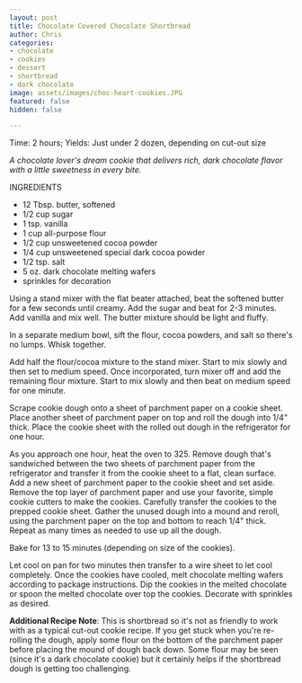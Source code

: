 ```yaml
---
layout: post
title: Chocolate Covered Chocolate Shortbread
author: Chris
categories:
- chocolate
- cookies
- dessert
- shortbread
- dark chocolate
image: assets/images/choc-heart-cookies.JPG
featured: false
hidden: false

---
```

Time: 2 hours; Yields: Just under 2 dozen, depending on cut-out size

_A chocolate lover's dream cookie that delivers rich, dark chocolate flavor with a little sweetness in every bite._

INGREDIENTS

* 12 Tbsp. butter, softened
* 1/2 cup sugar
* 1 tsp. vanilla
* 1 cup all-purpose flour
* 1/2 cup unsweetened cocoa powder
* 1/4 cup unsweetened special dark cocoa powder
* 1/2 tsp. salt
* 5 oz. dark chocolate melting wafers
* sprinkles for decoration

Using a stand mixer with the flat beater attached, beat the softened butter for a few seconds until creamy. Add the sugar and beat for 2-3 minutes. Add vanilla and mix well. The butter mixture should be light and fluffy.

In a separate medium bowl, sift the flour, cocoa powders, and salt so there's no lumps. Whisk together.

Add half the flour/cocoa mixture to the stand mixer. Start to mix slowly and then set to medium speed. Once incorporated, turn mixer off and add the remaining flour mixture. Start to mix slowly and then beat on medium speed for one minute.

Scrape cookie dough onto a sheet of parchment paper on a cookie sheet. Place another sheet of parchment paper on top and roll the dough into 1/4" thick. Place the cookie sheet with the rolled out dough in the refrigerator for one hour. 

As you approach one hour, heat the oven to 325.  Remove dough that's sandwiched between the two sheets of parchment paper from the refrigerator and transfer it from the cookie sheet to a flat, clean surface. Add a new sheet of parchment paper to the cookie sheet and set aside. Remove the top layer of parchment paper and use your favorite, simple cookie cutters to make the cookies. Carefully transfer the cookies to the prepped cookie sheet. Gather the unused dough into a mound and reroll, using the parchment paper on the top and bottom to reach 1/4" thick. Repeat as many times as needed to use up all the dough.

Bake for 13 to 15 minutes (depending on size of the cookies). 

Let cool on pan for two minutes then transfer to a wire sheet to let cool completely. Once the cookies have cooled, melt chocolate melting wafers according to package instructions. Dip the cookies in the melted chocolate or spoon the melted chocolate over top the cookies. Decorate with sprinkles as desired.

**Additional Recipe Note**: This is shortbread so it's not as friendly to work with as a typical cut-out cookie recipe. If you get stuck when you're re-rolling the dough, apply some flour on the bottom of the parchment paper before placing the mound of dough back down. Some flour may be seen (since it's a dark chocolate cookie) but it certainly helps if the shortbread dough is getting too challenging. 